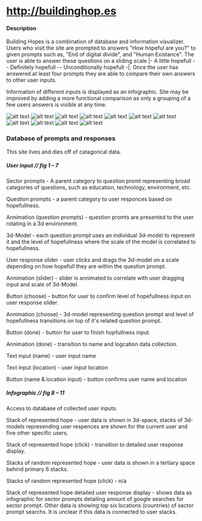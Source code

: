 # http://buildinghop.es

[img-1]: https://raw.githubusercontent.com/vk-webdesign/cp2/master/00-Deconstructions/03a__buildinghop.es/img/img-1.png "img-1"
[img-2]: https://raw.githubusercontent.com/vk-webdesign/cp2/master/00-Deconstructions/03a__buildinghop.es/img/img-2.png "img-2"
[img-3]: https://raw.githubusercontent.com/vk-webdesign/cp2/master/00-Deconstructions/03a__buildinghop.es/img/img-3.png "img-3"
[img-4]: https://raw.githubusercontent.com/vk-webdesign/cp2/master/00-Deconstructions/03a__buildinghop.es/img/img-4.png "img-4"
[img-5]: https://raw.githubusercontent.com/vk-webdesign/cp2/master/00-Deconstructions/03a__buildinghop.es/img/img-5.png "img-5"
[img-6]: https://raw.githubusercontent.com/vk-webdesign/cp2/master/00-Deconstructions/03a__buildinghop.es/img/img-6.png "img-6"
[img-7]: https://raw.githubusercontent.com/vk-webdesign/cp2/master/00-Deconstructions/03a__buildinghop.es/img/img-7.png "img-7"
[img-8]: https://raw.githubusercontent.com/vk-webdesign/cp2/master/00-Deconstructions/03a__buildinghop.es/img/img-8.png "img-8"
[img-9]: https://raw.githubusercontent.com/vk-webdesign/cp2/master/00-Deconstructions/03a__buildinghop.es/img/img-9.png "img-9"
[img-10]: https://raw.githubusercontent.com/vk-webdesign/cp2/master/00-Deconstructions/03a__buildinghop.es/img/img-10.png "img-10"
[img-11]: https://raw.githubusercontent.com/vk-webdesign/cp2/master/00-Deconstructions/03a__buildinghop.es/img/img-11.png "img-11"

#### Description
Building Hopes is a combination of database and information visualizer. Users who visit the site are prompted to answers "How hopeful are you?" to given prompts such as, "End of digital divide", and "Human Existance". The user is able to answer these questions on a sliding scale |- A little hopefull -- Definitely hopefull -- Unconditionally hopefull -|. Once the user has answered at least four prompts they are able to compare their own answers to other user inputs.

Information of different inputs is displayed as an infographic.
Site may be improved by adding a more functional comparison as only a grouping of a few users answers is visible at any time.
 
![alt text][img-1]
![alt text][img-2]
![alt text][img-3]
![alt text][img-4]
![alt text][img-5]
![alt text][img-6]
![alt text][img-7]
![alt text][img-8]
![alt text][img-9]
![alt text][img-10]
![alt text][img-11]

### Database of prompts and responses
This site lives and dies off of catagorical data. 

##### User input // fig 1 – 7
Sector prompts - A parent category to question promt representing broad categories of questions, such as education, technology, environment, etc.

Question prompts - a parent category to user responces based on hopefullness.

Annimation (question prompts) - question promts are presented to the user rotating in a 3d environment. 

3d-Model - each question prompt uses an individual 3d-model to represent it and the level of hopefullness where the scale of the model is correlated to hopefullness.

User response slider - user clicks and drags the 3d-model on a scale depending on how hopefull they are within the question prompt.

Annimation (slider) - slider is annimated to correlate with user dragging input and scale of 3d-Model.

Button (choose) - button for user to confirm level of hopefullness input on user response slider.

Annimation (choose) - 3d-model representing question prompt and level of hopefullness transitions on top of it's related question prompt.

Button (done) - button for user to finish hopfullness input.

Annimation (done) - transition to name and logcation data collection.

Text input (name) - user input name

Text input (location) - user input location

Button (name & location input) - button confirms user name and location

##### Infographic // fig 8 – 11
Access to database of collected user inputs.

Stack of represented hope - user data is shown in 3d-space, stacks of 3d-models represending user respences are shown for the current user and five other specific users.

Stack of represented hope (click) - transition to detailed user response display.

Stacks of random represented hope - user data is shown in a tertiary space behind primary 6 stacks.

Stacks of random represented hope (click) - n/a

Stack of represented hope detailed user response display - shows data as infographic for sector prompts detailing amount of google searches for sector prompt. Other data is showing top six locations (countries) of sector prompt searchs. It is unclear if this data is connected to user stacks.